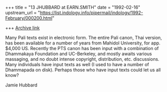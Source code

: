 +++
title = "13 JHUBBARD at EARN.SMITH"
date = "1992-02-16"
upstream_url = "https://list.indology.info/pipermail/indology/1992-February/000200.html"

+++
[Archive link](https://list.indology.info/pipermail/indology/1992-February/000200.html)


Many Pali texts exist in electronic form. The entire Pali canon, Thai
version, has been available for a number of years from Mahidol University,
for app. $4,000 US. Recently the PTS canon has been input with a combination
of Dhammakaya Foundation and UC-Berkeley, and mostly awaits various
massaging, and no doubt intense copyright, distribution, etc. discussions.
Many individuals have input texts as well (I used to have a number of
Dhammapada on disk). Perhaps those who have input texts could let us all
know?

Jamie Hubbard




